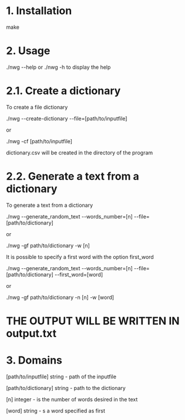 # 1. Installation
make

# 2. Usage
./nwg --help
or
./nwg -h
to display the help

# 2.1. Create a dictionary
To create a file dictionary

./nwg --create-dictionary --file=[path/to/inputfile]

or

./nwg -cf [path/to/inputfile]

dictionary.csv will be created in the directory of the program

# 2.2. Generate a text from a dictionary
To generate a text from a dictionary

./nwg --generate_random_text --words_number=[n] --file=[path/to/dictionary]

or

./nwg -gf path/to/dictionary -w [n]

It is possible to specify a first word with the option first_word

./nwg --generate_random_text --words_number=[n] --file=[path/to/dictionary] --first_word=[word]

or

./nwg -gf path/to/dictionary -n [n] -w [word]

# THE OUTPUT WILL BE WRITTEN IN output.txt

# 3. Domains

[path/to/inputfile] string - path of the inputfile

[path/to/dictionary] string - path to the dictionary

[n] integer - is the number of words desired in the text

[word] string - s a word specified as first
